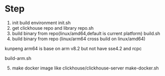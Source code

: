 # Step
1. init build environment
init.sh
2. get clickhouse repo and library
repo.sh
3. build binary from repo(linux/amd64,default is current platform)
build.sh
4. build binary from repo (linux/arm64 cross build on linux/amd64)

kunpeng arm64 is base on arm v8.2 but not have sse4.2 and rcpc

build-arm.sh

5. make docker image like clickhouse/clickhouse-server
make-docker.sh
